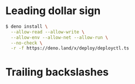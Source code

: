 # Leading dollar sign

```sh {"id":"01HFW6VKQX9B4ZJH9TFF931FG7"}
$ deno install \
  --allow-read --allow-write \
  --allow-env --allow-net --allow-run \
  --no-check \
  -r -f https://deno.land/x/deploy/deployctl.ts
```

# Trailing backslashes

